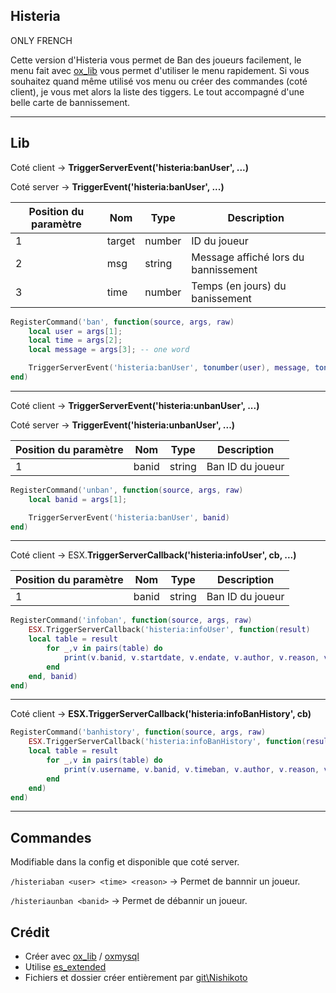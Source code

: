 ## Histeria

ONLY FRENCH

Cette version d'Histeria vous permet de Ban des joueurs facilement, le menu fait avec [ox_lib](https://github.com/overextended/ox_lib) vous permet d'utiliser le menu rapidement. Si vous souhaitez quand même utilisé vos menu ou créer des commandes (coté client), je vous met alors la liste des tiggers. Le tout accompagné d'une belle carte de bannissement.

---

## Lib

Coté client → **TriggerServerEvent('histeria:banUser', ...)**

Coté server → **TriggerEvent('histeria:banUser', ...)**

| Position du paramètre | Nom    | Type   | Description                           |
| ---------------------- | ------ | ------ | ------------------------------------- |
| 1                      | target | number | ID du joueur                          |
| 2                      | msg    | string | Message affiché lors du bannissement |
| 3                      | time   | number | Temps (en jours) du banissement       |

```lua
RegisterCommand('ban', function(source, args, raw)
	local user = args[1];
	local time = args[2];
	local message = args[3]; -- one word 

	TriggerServerEvent('histeria:banUser', tonumber(user), message, tonumber(time))
end)
```

---

Coté client → **TriggerServerEvent('histeria:unbanUser', ...)**

Coté server → **TriggerEvent('histeria:unbanUser', ...)**

| Position du paramètre | Nom   | Type   | Description      |
| ---------------------- | ----- | ------ | ---------------- |
| 1                      | banid | string | Ban ID du joueur |

```lua
RegisterCommand('unban', function(source, args, raw)
	local banid = args[1];

	TriggerServerEvent('histeria:banUser', banid)
end)
```

---

Coté client → ESX.**TriggerServerCallback('histeria:infoUser', cb, ...)**

| Position du paramètre | Nom   | Type   | Description      |
| ---------------------- | ----- | ------ | ---------------- |
| 1                      | banid | string | Ban ID du joueur |

```lua
RegisterCommand('infoban', function(source, args, raw)
	ESX.TriggerServerCallback('histeria:infoUser', function(result) 
	local table = result
		for _,v in pairs(table) do
			print(v.banid, v.startdate, v.endate, v.author, v.reason, v.license)
		end
	end, banid)
end)
```

---

Coté client → **ESX.TriggerServerCallback('histeria:infoBanHistory', cb)**

```lua
RegisterCommand('banhistory', function(source, args, raw)
	ESX.TriggerServerCallback('histeria:infoBanHistory', function(result) 
	local table = result
		for _,v in pairs(table) do
			print(v.username, v.banid, v.timeban, v.author, v.reason, v.license)
		end
	end)
end)
```

---

## Commandes

Modifiable dans la config et disponible que coté server.

`/histeriaban <user> <time> <reason>` → Permet de bannnir un joueur.

`/histeriaunban <banid>` → Permet de débannir un joueur.

## Crédit

- Créer avec [ox_lib](https://github.com/overextended/ox_lib) / [oxmysql](https://github.com/overextended/oxmysql)
- Utilise [es_extended](https://github.com/esx-framework/esx-legacy)
- Fichiers et dossier créer entièrement par [git\Nishikoto](https://github.com/Nishikoto)
